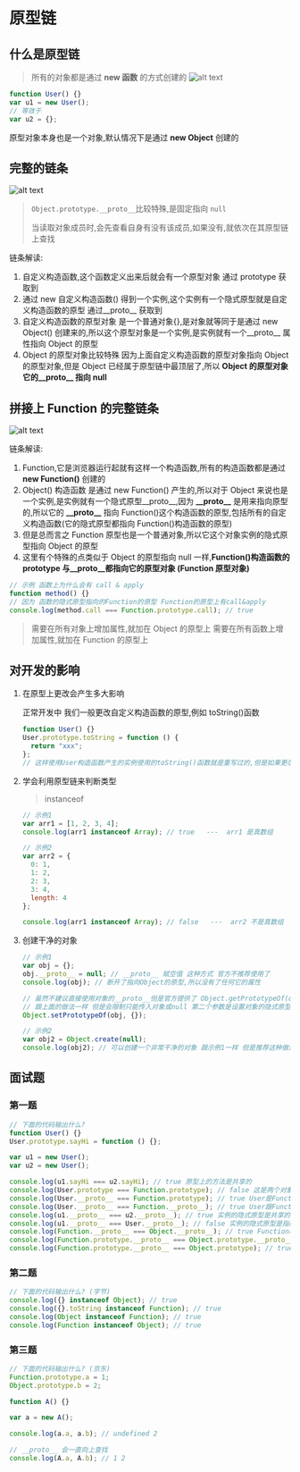 # 原型链

## 什么是原型链

> 所有的对象都是通过 **new 函数** 的方式创建的
> ![alt text](/images/js/prototype-chain/image-1.png)

```js
function User() {}
var u1 = new User();
// 等效于
var u2 = {};
```

原型对象本身也是一个对象,默认情况下是通过 **new Object** 创建的

## 完整的链条

![alt text](/images/js/prototype-chain/image-3.png)

> `Object.prototype.__proto__`比较特殊,是固定指向 `null`
>
> 当读取对象成员时,会先查看自身有没有该成员,如果没有,就依次在其原型链上查找

链条解读:

1. 自定义构造函数,这个函数定义出来后就会有一个原型对象 通过 prototype 获取到
2. 通过 new 自定义构造函数() 得到一个实例,这个实例有一个隐式原型就是自定义构造函数的原型 通过\_\_proto\_\_ 获取到
3. 自定义构造函数的原型对象 是一个普通对象{},是对象就等同于是通过 new Object() 创建来的,所以这个原型对象是一个实例,是实例就有一个\_\_proto\_\_ 属性指向 Object 的原型
4. Object 的原型对象比较特殊 因为上面自定义构造函数的原型对象指向 Object 的原型对象,但是 Object 已经属于原型链中最顶层了,所以 **Object 的原型对象 它的\_\_proto\_\_ 指向 null**

## 拼接上 Function 的完整链条

![alt text](/images/js/prototype-chain/Snipaste_2025-02-06_14-23-08.png)

链条解读:

1. Function,它是浏览器运行起就有这样一个构造函数,所有的构造函数都是通过 **new Function()** 创建的
2. Object() 构造函数 是通过 new Function() 产生的,所以对于 Object 来说也是一个实例,是实例就有一个隐式原型\_\_proto\_\_,因为 **\_\_proto\_\_** 是用来指向原型的,所以它的 **\_\_proto\_\_** 指向 Function()这个构造函数的原型,包括所有的自定义构造函数(它的隐式原型都指向 Function()构造函数的原型)
3. 但是总而言之 Function 原型也是一个普通对象,所以它这个对象实例的隐式原型指向 Object 的原型
4. 这里有个特殊的点类似于 Object 的原型指向 null 一样,**Function()构造函数的 prototype 与\_\_proto\_\_都指向它的原型对象 (Function 原型对象)**

```js
// 示例 函数上为什么会有 call & apply
function method() {}
// 因为 函数的隐式原型指向的Function的原型 Function的原型上有call&apply
console.log(method.call === Function.prototype.call); // true
```

> 需要在所有对象上增加属性,就加在 Object 的原型上
> 需要在所有函数上增加属性,就加在 Function 的原型上

## 对开发的影响

1. 在原型上更改会产生多大影响

   正常开发中 我们一般更改自定义构造函数的原型,例如 toString()函数

   ```js
   function User() {}
   User.prototype.toString = function () {
     return "xxx";
   };
   // 这样使用User构造函数产生的实例使用的toString()函数就是重写过的,但是如果更改Object原型上的toString()函数,会影响到所有得到对象,一般不会这样去更改
   ```

2. 学会利用原型链来判断类型

   > instanceof

   ```js
   // 示例1
   var arr1 = [1, 2, 3, 4];
   console.log(arr1 instanceof Array); // true   ---  arr1 是真数组

   // 示例2
   var arr2 = {
     0: 1,
     1: 2,
     2: 3,
     3: 4,
     length: 4
   };

   console.log(arr1 instanceof Array); // false   ---  arr2 不是真数组
   ```

3. 创建干净的对象

   ```js
   // 示例1
   var obj = {};
   obj.__proto__ = null; // __proto__ 赋空值 这种方式 官方不推荐使用了
   console.log(obj); // 断开了指向Object的原型,所以没有了任何它的属性

   // 虽然不建议直接使用对象的__proto__但是官方提供了 Object.getPrototypeOf(obj); 来让我们获取隐式原型
   // 跟上面的做法一样 但是会限制只能传入对象或null 第二个参数是设置对象的隐式原型  这里设为空对象
   Object.setPrototypeOf(obj, {});

   // 示例2
   var obj2 = Object.create(null);
   console.log(obj2); // 可以创建一个非常干净的对象 跟示例1一样 但是推荐这种做法
   ```

## 面试题

### 第一题

```js
// 下面的代码输出什么?
function User() {}
User.prototype.sayHi = function () {};

var u1 = new User();
var u2 = new User();

console.log(u1.sayHi === u2.sayHi); // true 原型上的方法是共享的
console.log(User.prototype === Function.prototype); // false 这是两个对象的地址
console.log(User.__proto__ === Function.prototype); // true User是Function的实例
console.log(User.__proto__ === Function.__proto__); // true User跟Function的隐式原型都指向的Function的原型
console.log(u1.__proto__ === u2.__proto__); // true 实例的隐式原型是共享的
console.log(u1.__proto__ === User.__proto__); // false 实例的隐式原型是指向的User的原型,而User的隐式原型指向的是Function的原型
console.log(Function.__proto__ === Object.__proto__); // true Function和Object的隐式原型都指向的是Function的原型
console.log(Function.prototype.__proto__ === Object.prototype.__proto__); // false Function原型的隐式原型指向Object的原型,但是Object原型的隐式原型指向null
console.log(Function.prototype.__proto__ === Object.prototype); // true Function原型的隐式原型指向Object的原型
```

### 第二题

```js
// 下面的代码输出什么? (字节)
console.log({} instanceof Object); // true
console.log({}.toString instanceof Function); // true
console.log(Object instanceof Function); // true
console.log(Function instanceof Object); // true
```

### 第三题

```js
// 下面的代码输出什么? (京东)
Function.prototype.a = 1;
Object.prototype.b = 2;

function A() {}

var a = new A();

console.log(a.a, a.b); // undefined 2

// __proto__ 会一直向上查找
console.log(A.a, A.b); // 1 2
```
